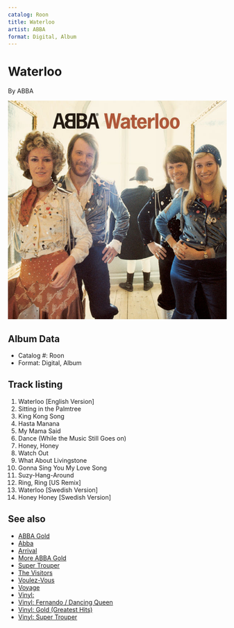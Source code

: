 ```yaml
---
catalog: Roon
title: Waterloo
artist: ABBA
format: Digital, Album
---
```


# Waterloo

By ABBA

![](../../assets/albumcovers/ABBA-Waterloo.png)

## Album Data

- Catalog #: Roon
- Format: Digital, Album


## Track listing


1. Waterloo [English Version]
2. Sitting in the Palmtree
3. King Kong Song
4. Hasta Manana
5. My Mama Said
6. Dance (While the Music Still Goes on)
7. Honey, Honey
8. Watch Out
9. What About Livingstone
10. Gonna Sing You My Love Song
11. Suzy-Hang-Around
12. Ring, Ring [US Remix]
13. Waterloo [Swedish Version]
14. Honey Honey [Swedish Version]


## See also

- [ABBA Gold](ABBA_Gold.md)
- [Abba](Abba.md)
- [Arrival](Arrival.md)
- [More ABBA Gold](More_ABBA_Gold.md)
- [Super Trouper](Super_Trouper.md)
- [The Visitors](The_Visitors.md)
- [Voulez-Vous](Voulez-Vous.md)
- [Voyage](Voyage.md)
- [Vinyl: ](../../Vinyl/ABBA/ABBA.md)
- [Vinyl: Fernando / Dancing Queen](../../Vinyl/ABBA/Fernando_-_Dancing_Queen.md)
- [Vinyl: Gold (Greatest Hits)](../../Vinyl/ABBA/Gold_Greatest_Hits.md)
- [Vinyl: Super Trouper](../../Vinyl/ABBA/Super_Trouper.md)
